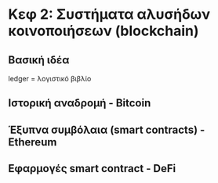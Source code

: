 
# Κεφ 2: Συστήματα αλυσήδων κοινοποιήσεων (blockchain)

## Βασική ιδέα

ledger = λογιστικό βιβλίο

## Ιστορική αναδρομή - Bitcoin


## Έξυπνα συμβόλαια (smart contracts) - Ethereum


## Εφαρμογές smart contract - DeFi

